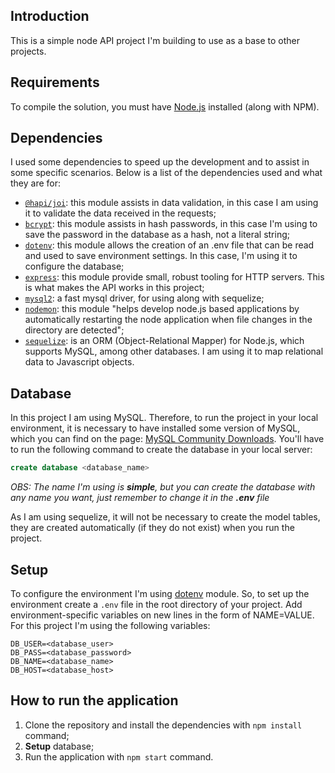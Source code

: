 ## Introduction

This is a simple node API project I'm building to use as a base to other projects.

## Requirements

To compile the solution, you must have [Node.js](https://nodejs.org/en/) installed (along with NPM).

## Dependencies

I used some dependencies to speed up the development and to assist in some specific scenarios. Below is a list of the dependencies used and what they are for:

- [`@hapi/joi`](https://hapi.dev/module/joi/): this module assists in data validation, in this case I am using it to validate the data received in the requests;
- [`bcrypt`](https://github.com/kelektiv/node.bcrypt.js#readme): this module assists in hash passwords, in this case I'm using to save the password in the database as a hash, not a literal string;
- [`dotenv`](https://github.com/motdotla/dotenv#readme): this module allows the creation of an .env file that can be read and used to save environment settings. In this case, I'm using it to configure the database;
- [`express`](https://github.com/expressjs/express#readme): this module provide small, robust tooling for HTTP servers. This is what makes the API works in this project;
- [`mysql2`](https://github.com/sidorares/node-mysql2#readme): a fast mysql driver, for using along with sequelize;
- [`nodemon`](https://nodemon.io/): this module "helps develop node.js based applications by automatically restarting the node application when file changes in the directory are detected";
- [`sequelize`](https://sequelize.org/): is an ORM (Object-Relational Mapper) for Node.js, which supports MySQL, among other databases. I am using it to map relational data to Javascript objects.

## Database

In this project I am using MySQL. Therefore, to run the project in your local environment, it is necessary to have installed some version of MySQL, which you can find on the page: [MySQL Community Downloads](https://dev.mysql.com/downloads/). You'll have to run the following command to create the database in your local server:

```sql
create database <database_name>
```

*OBS: The name I'm using is **simple**, but you can create the database with any name you want, just remember to change it in the **.env** file*

As I am using sequelize, it will not be necessary to create the model tables, they are created automatically (if they do not exist) when you run the project.

## Setup

To configure the environment I'm using [dotenv](https://github.com/motdotla/dotenv#readme) module. So, to set up the environment create a `.env` file in the root directory of your project. Add environment-specific variables on new lines in the form of NAME=VALUE. For this project I'm using the following variables:
```dosini
DB_USER=<database_user>
DB_PASS=<database_password>
DB_NAME=<database_name>
DB_HOST=<database_host>
```

## How to run the application

1. Clone the repository and install the dependencies with `npm install` command;
2. **Setup** database;
3. Run the application with `npm start` command.
